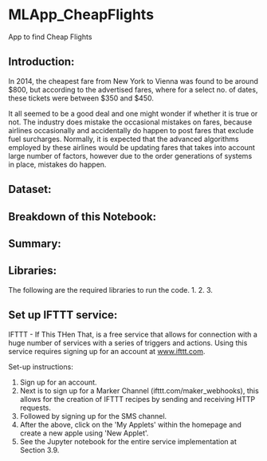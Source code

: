 # MLApp_CheapFlights
App to find Cheap Flights

## Introduction:

In 2014, the cheapest fare from New York to Vienna was found to be around $800, but according to the advertised fares, where for a select no. of dates, these tickets were between $350 and $450. 

It all seemed to be a good deal and one might wonder if whether it is true or not. The industry does mistake the occasional mistakes on fares, because airlines occasionally and accidentally do happen to post fares that exclude fuel surcharges. Normally, it is expected that the advanced algorithms employed by these airlines would be updating fares that takes into account large number of factors, however due to the order generations of systems in place, mistakes do happen.

## Dataset:


## Breakdown of this Notebook:


## Summary:


## Libraries:

The following are the required libraries to run the code.
1.
2.
3.

## Set up IFTTT service:

IFTTT - If This THen That, is a free service that allows for connection with a huge number of services with a series of triggers and actions. Using this service requires signing up for an account at www.ifttt.com. 

Set-up instructions:
1. Sign up for an account.
2. Next is to sign up for a Marker Channel (ifttt.com/maker_webhooks), this allows for the creation of IFTTT recipes by sending and receiving HTTP requests.
3. Followed by signing up for the SMS channel.
4. After the above, click on the 'My Applets' within the homepage and create a new apple using 'New Applet'.
5. See the Jupyter notebook for the entire service implementation at Section 3.9.

